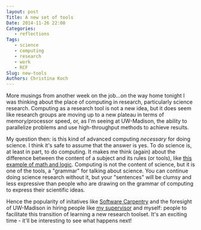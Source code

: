 ```yaml
---
layout: post
Title: A new set of tools
Date: 2014-11-26 22:00
Categories: 
   - reflections
Tags: 
   - science
   - computing
   - research
   - work
   - RCF
Slug: new-tools
Authors: Christina Koch
---
```


More musings from another week on the job...on the way home tonight 
I was thinking about the place of computing in research, particularly 
science research.  Computing as a research tool is not a new idea, but 
it does seem like research groups are moving up to a new plateau in terms 
of memory/processor speed, or, as I'm seeing at UW-Madison, the ability 
to parallelize problems and use high-throughput methods to achieve results.  

My question then: is this kind of advanced computing *necessary* for 
doing science.  I think it's safe to assume that the answer is yes.  To 
do science is, at least in part, to do computing.  It makes me think (again) 
about the difference between the content of a subject and its rules (or tools), 
like [this example of math and logic](is-this-math.html).  Computing is not 
the content of science, but it is one of the tools, a "grammar" for talking 
about science.  You can continue doing science research without it, but your 
"sentences" will be clumsy and less expressive than people who are 
drawing on the grammar of computing to express their scientific ideas.  

Hence the popularity of initatives like [Software Carpentry](http://www.software-carpentry.org/) 
and the foresight of UW-Madison in hiring people like 
[my supervisor](http://wid.wisc.edu/profile/lauren-michael/) and myself: people to 
facilitate this transition of learning a new research toolset.  It's an exciting 
time - it'll be interesting to see what happens next!  